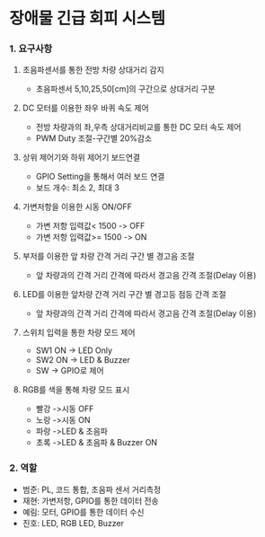 # 장애물 긴급 회피 시스템
### 1. 요구사항
1. 초음파센서를 통한 전방 차량 상대거리 감지
    * 초음파센서 5,10,25,50[cm]의 구간으로 상대거리  구분

2. DC 모터를 이용한 좌우 바퀴 속도 제어
    * 전방 차량과의 좌,우측 상대거리비교를 통한 DC 모터 속도 제어
    * PWM Duty 조절-구간별 20%감소

3. 상위 제어기와 하위 제어기 보드연결
    * GPIO Setting을 통해서 여러 보드 연결
    * 보드 개수: 최소 2, 최대 3

4. 가변저항을 이용한 시동 ON/OFF
    * 가변 저항 입력값< 1500 -> OFF
    * 가변 저항 입력값>= 1500 -> ON

5. 부저를 이용한 앞 차량 간격 거리 구간 별 경고음 조절
    * 앞 차량과의 간격 거리 간격에 따라서 경고음 간격 조절(Delay 이용)

6. LED를 이용한 앞차량 간격 거리 구간 별 경고등 점등 간격 조절
   * 앞 차량과의 간격 거리 간격에 따라서 경고음 간격 조절(Delay 이용)

7. 스위치  입력을 통한 차량 모드 제어
    * SW1 ON -> LED Only
    * SW2 ON -> LED & Buzzer
   * SW -> GPIO로 제어

8. RGB를 색을 통해 차량 모드 표시
    * 빨강 ->시동 OFF
    * 노랑 ->시동 ON
    * 파랑 ->LED & 초음파
     * 초록 ->LED & 초음파 & Buzzer ON

### 2. 역할
* 범준: PL, 코드 통합, 초음파 센서 거리측정
* 재현: 가변저항, GPIO를 통한 데이터 전송
* 예림: 모터, GPIO를 통한 데이터 수신
* 진호: LED, RGB LED, Buzzer

